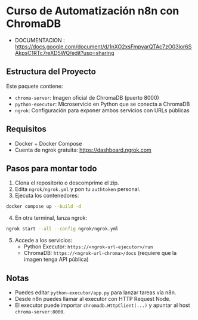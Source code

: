 
# Curso de Automatización n8n con ChromaDB
- DOCUMENTACION : https://docs.google.com/document/d/1nXO2xsFmpyarQTAc7zO03lor6SAkpsC1RTc7reXD5WQ/edit?usp=sharing

## Estructura del Proyecto

Este paquete contiene:
- `chroma-server`: Imagen oficial de ChromaDB (puerto 8000)
- `python-executor`: Microservicio en Python que se conecta a ChromaDB
- `ngrok`: Configuración para exponer ambos servicios con URLs públicas

## Requisitos

- Docker + Docker Compose
- Cuenta de ngrok gratuita: https://dashboard.ngrok.com

## Pasos para montar todo

1. Clona el repositorio o descomprime el zip.
2. Edita `ngrok/ngrok.yml` y pon tu `authtoken` personal.
3. Ejecuta los contenedores:

```bash
docker compose up --build -d
```

4. En otra terminal, lanza ngrok:

```bash
ngrok start --all --config ngrok/ngrok.yml
```

5. Accede a los servicios:
   - Python Executor: `https://<ngrok-url-ejecutor>/run`
   - ChromaDB: `https://<ngrok-url-chroma>/docs` (requiere que la imagen tenga API pública)

## Notas

- Puedes editar `python-executor/app.py` para lanzar tareas vía n8n.
- Desde n8n puedes llamar al executor con HTTP Request Node.
- El executor puede importar `chromadb.HttpClient(...)` y apuntar al host `chroma-server:8000`.

